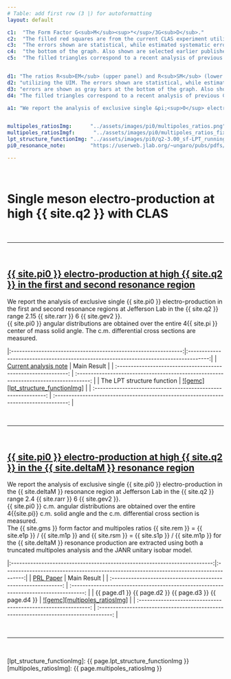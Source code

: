 ```yaml
---
# Table: add first row (3 |) for autoformatting
layout: default

c1:  "The Form Factor G<sub>M</sub><sup>*</sup>/3G<sub>D</sub>."
c2:  "The filled red squares are from the current CLAS experiment utilizing the Unitary Isobar Model (UIM). "
c3:  "The errors shown are statistical, while estimated systematic errors are shown as gray bars at "
c4:  "the bottom of the graph. Also shown are selected earlier published results. "
c5:  "The filled triangles correspond to a recent analysis of previous CLAS data and the filled circles arefrom an earlier JLab Hall C experiment."


d1: "The ratios R<sub>EM</sub> (upper panel) and R<sub>SM</sub> (lower panel). The filled red squares are from the current CLAS experiment"
d2: "utilizing the UIM. The errors shown are statistical, while estimated systematic"
d3: "errors are shown as gray bars at the bottom of the graph. Also shown are selected earlier published results. "
d4: "The filled triangles correspond to a recent analysis of previous CLAS data and the filled circles are from an earlier ]Lab Hall C experiment."

a1: "We report the analysis of exclusive single &pi;<sup>0</sup> electro-production in the  &Delta;(1232) resonance region at Jefferson Lab in the Q<sup>2</sup> range 2 &rarr; 6 GeV<sup>2</sup>.<br/>"


multipoles_ratiosImg:      "../assets/images/pi0/multipoles_ratios.png"
multipoles_ratiosImgf:      "../assets/images/pi0/multipoles_ratios_fixedw.png"
lpt_structure_functionImg: "../assets/images/pi0/q2-3.00_sf-LPT_runningvar-ctheta.png"
pi0_resonance_note:        "https://userweb.jlab.org/~ungaro/pubs/pdfs/pi0.pdf"

---
```


<br/>

# Single meson electro-production at high {{ site.q2 }} with CLAS

<br/>

---

<br/>


## [{{ site.pi0 }} electro-production at high {{ site.q2 }} in the first and second resonance region](pi0_resonance/pi0_resonance)

We report the analysis of exclusive single {{ site.pi0 }} electro-production in the first and second resonance regions at Jefferson Lab in the {{ site.q2 }} range 2.15 {{ site.rarr }} 6 {{ site.gev2 }}. <br/>
{{ site.pi0 }} angular distributions are obtained over the entire 4{{ site.pi }} center of mass solid angle. 
The c.m. differential cross sections are measured.<br/>

|:--------------------------------------------------------------:|:-------------------------------------------------------------------------------------:|
|     [Current analysis note]( {{page.pi0_resonance_note}} )     |                                      Main Result                                      |
| :------------------------------------------------------------: | :-----------------------------------------------------------------------------------: |
|                   The LPT structure function                   |          [![gemc][lpt_structure_functionImg]]( pi0_resonance/pi0_resonance )          |
| :------------------------------------------------------------: | :-----------------------------------------------------------------------------------: |


<br/>

---

<br/>

##  [ {{ site.pi0 }} electro-production at high {{ site.q2 }} in the {{ site.deltaM }} resonance region](pi0_delta/pi0_delta)

We report the analysis of exclusive single {{ site.pi0 }} electro-production in the {{ site.deltaM }} resonance region at Jefferson Lab in the {{ site.q2 }} range 2.4 {{ site.rarr }} 6 {{ site.gev2 }}.<br/>
{{ site.pi0 }} c.m. angular distributions are obtained over the entire 4{{site.pi}} c.m. solid angle and the c.m. differential cross section is measured.<br/>
The {{ site.gms }} form factor and multipoles ratios {{ site.rem }} = {{ site.e1p }} / {{ site.m1p }} and {{ site.rsm }} = {{ site.s1p }} / {{ site.m1p }}  for the {{ site.deltaM }} resonance production are extracted using both a truncated multipoles analysis and the JANR unitary isobar model. 

|:-------------------------------------------------------------------------:|:-------------------------------------------------------------------------------------:|
|           [PRL Paper](https://inspirehep.net/literature/719584)           |                          Main Result                                                  |
|      :------------------------------------------------------------:       | :-----------------------------------------------------------------------------------: |
|    {{ page.d1 }} {{ page.d2 }} {{ page.d3 }} {{ page.d4 }}                |                 [![gemc][multipoles_ratiosImg]](pi0_delta/pi0_delta)                  |
|      :------------------------------------------------------------:       | :-----------------------------------------------------------------------------------: |





<br/>

---

<br/>


[lpt_structure_functionImg]: {{ page.lpt_structure_functionImg }}
[multipoles_ratiosImg]:  {{ page.multipoles_ratiosImg }}
